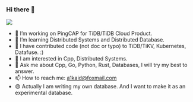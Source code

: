 ### Hi there 👋

![](https://komarev.com/ghpvc/?username=jyz0309)

- 🔭 I’m working on PingCAP for TiDB/TiDB Cloud Product.
- 🌱 I’m learning Distributed Systems and Distributed Database.
- 🤔 I have contributed code (not doc or typo) to TiDB/TiKV, Kubernetes, Datafuse. :)
- 🔭 I am interested in Cpp, Distributed Systems.
- 💬 Ask me about Cpp, Go, Python, Rust, Databases, I will try my best to answer.
- 📫 How to reach me: a1kaid@foxmail.com
- 😄 Actually I am writing my own database. And I want to make it as an experimental database.
